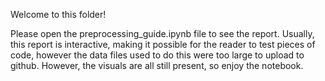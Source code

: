 Welcome to this folder!

Please open the preprocessing_guide.ipynb file to see the report.
Usually, this report is interactive, making it possible for the reader to test pieces of code, however the data files used to do this were too large to upload to github.
However, the visuals are all still present, so enjoy the notebook.

